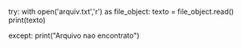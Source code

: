 try:
    with open('arquiv.txt','r') as file_object:
        texto = file_object.read()
        print(texto)
    
except:
    print("Arquivo nao encontrato")
